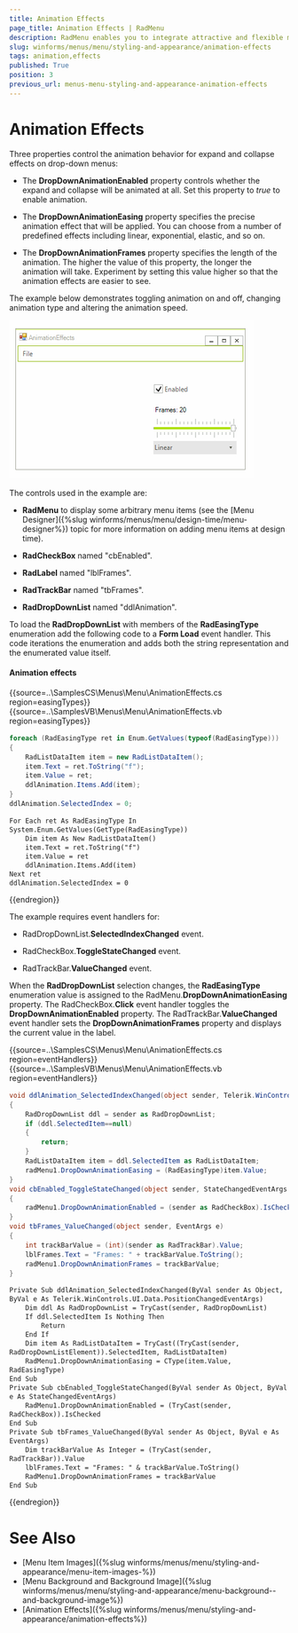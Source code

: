 ```yaml
---
title: Animation Effects
page_title: Animation Effects | RadMenu
description: RadMenu enables you to integrate attractive and flexible menus on Forms within your Windows applications.
slug: winforms/menus/menu/styling-and-appearance/animation-effects
tags: animation,effects
published: True
position: 3
previous_url: menus-menu-styling-and-appearance-animation-effects
---
```


# Animation Effects

Three properties control the animation behavior for expand and collapse effects on drop-down menus:

* The __DropDownAnimationEnabled__ property controls whether the expand and collapse will be animated at all. Set this property to *true* to enable animation. 

* The __DropDownAnimationEasing__ property specifies the precise animation effect that will be applied. You can choose from a number of predefined effects including linear, exponential, elastic, and so on. 

* The __DropDownAnimationFrames__ property specifies the length of the animation. The higher the value of this property, the longer the animation will take. Experiment by setting this value higher so that the animation effects are easier to see.

The example below demonstrates toggling animation on and off, changing animation type and altering the animation speed. 

![menus-menu-styling-and-appearance-animation-effects 001](images/menus-menu-styling-and-appearance-animation-effects001.gif)

The controls used in the example are:

* __RadMenu__ to display some arbitrary menu items (see the [Menu Designer]({%slug winforms/menus/menu/design-time/menu-designer%}) topic for more information on adding menu items at design time).

* __RadCheckBox__ named "cbEnabled".

* __RadLabel__ named "lblFrames".

* __RadTrackBar__ named "tbFrames".

* __RadDropDownList__ named "ddlAnimation".  

To load the __RadDropDownList__ with members of the __RadEasingType__ enumeration add the following code to a __Form Load__ event handler. This code iterations the enumeration and adds both the string representation and the enumerated value itself. 

#### Animation effects

{{source=..\SamplesCS\Menus\Menu\AnimationEffects.cs region=easingTypes}} 
{{source=..\SamplesVB\Menus\Menu\AnimationEffects.vb region=easingTypes}} 

````C#
foreach (RadEasingType ret in Enum.GetValues(typeof(RadEasingType)))
{
    RadListDataItem item = new RadListDataItem();
    item.Text = ret.ToString("f");
    item.Value = ret;
    ddlAnimation.Items.Add(item);
}
ddlAnimation.SelectedIndex = 0;

````
````VB.NET
For Each ret As RadEasingType In System.Enum.GetValues(GetType(RadEasingType))
    Dim item As New RadListDataItem()
    item.Text = ret.ToString("f")
    item.Value = ret
    ddlAnimation.Items.Add(item)
Next ret
ddlAnimation.SelectedIndex = 0

````

{{endregion}} 

The example requires event handlers for: 

* RadDropDownList.__SelectedIndexChanged__ event.

* RadCheckBox.__ToggleStateChanged__ event.

* RadTrackBar.__ValueChanged__ event.

When the __RadDropDownList__ selection changes, the __RadEasingType__ enumeration value is assigned to the RadMenu.__DropDownAnimationEasing__ property. The RadCheckBox.__Click__ event handler toggles the __DropDownAnimationEnabled__ property. The RadTrackBar.__ValueChanged__ event handler sets the __DropDownAnimationFrames__ property and displays the current value in the label. 

{{source=..\SamplesCS\Menus\Menu\AnimationEffects.cs region=eventHandlers}} 
{{source=..\SamplesVB\Menus\Menu\AnimationEffects.vb region=eventHandlers}} 

````C#
void ddlAnimation_SelectedIndexChanged(object sender, Telerik.WinControls.UI.Data.PositionChangedEventArgs e)
{
    RadDropDownList ddl = sender as RadDropDownList;
    if (ddl.SelectedItem==null)
    {
        return;
    }
    RadListDataItem item = ddl.SelectedItem as RadListDataItem;
    radMenu1.DropDownAnimationEasing = (RadEasingType)item.Value;
}
void cbEnabled_ToggleStateChanged(object sender, StateChangedEventArgs args)
{
    radMenu1.DropDownAnimationEnabled = (sender as RadCheckBox).IsChecked;
}
void tbFrames_ValueChanged(object sender, EventArgs e)
{
    int trackBarValue = (int)(sender as RadTrackBar).Value;
    lblFrames.Text = "Frames: " + trackBarValue.ToString();
    radMenu1.DropDownAnimationFrames = trackBarValue;
}

````
````VB.NET
Private Sub ddlAnimation_SelectedIndexChanged(ByVal sender As Object, ByVal e As Telerik.WinControls.UI.Data.PositionChangedEventArgs)
    Dim ddl As RadDropDownList = TryCast(sender, RadDropDownList)
    If ddl.SelectedItem Is Nothing Then
        Return
    End If
    Dim item As RadListDataItem = TryCast((TryCast(sender, RadDropDownListElement)).SelectedItem, RadListDataItem)
    RadMenu1.DropDownAnimationEasing = CType(item.Value, RadEasingType)
End Sub
Private Sub cbEnabled_ToggleStateChanged(ByVal sender As Object, ByVal e As StateChangedEventArgs)
    RadMenu1.DropDownAnimationEnabled = (TryCast(sender, RadCheckBox)).IsChecked
End Sub
Private Sub tbFrames_ValueChanged(ByVal sender As Object, ByVal e As EventArgs)
    Dim trackBarValue As Integer = (TryCast(sender, RadTrackBar)).Value
    lblFrames.Text = "Frames: " & trackBarValue.ToString()
    RadMenu1.DropDownAnimationFrames = trackBarValue
End Sub

````

{{endregion}}

# See Also

* [Menu Item Images]({%slug winforms/menus/menu/styling-and-appearance/menu-item-images-%})	
* [Menu Background  and Background Image]({%slug winforms/menus/menu/styling-and-appearance/menu-background--and-background-image%})	
* [Animation Effects]({%slug winforms/menus/menu/styling-and-appearance/animation-effects%})	